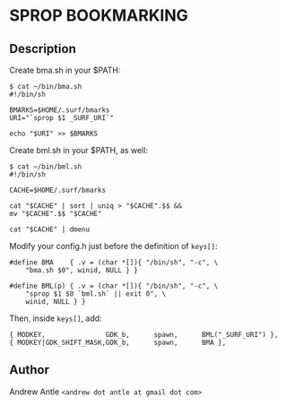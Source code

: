 SPROP BOOKMARKING
=================

Description
-----------
Create bma.sh in your $PATH:

	$ cat ~/bin/bma.sh
	#!/bin/sh
	
	BMARKS=$HOME/.surf/bmarks
	URI="`sprop $1 _SURF_URI`"
	
	echo "$URI" >> $BMARKS

Create bml.sh in your $PATH, as well:

	$ cat ~/bin/bml.sh
	#!/bin/sh
	
	CACHE=$HOME/.surf/bmarks
	
	cat "$CACHE" | sort | uniq > "$CACHE".$$ &&
	mv "$CACHE".$$ "$CACHE"
	
	cat "$CACHE" | dmenu

Modify your config.h just before the definition of `keys[]`:

	#define BMA    { .v = (char *[]){ "/bin/sh", "-c", \
		"bma.sh $0", winid, NULL } }

	#define BML(p) { .v = (char *[]){ "/bin/sh", "-c", \
		"sprop $1 $0 `bml.sh` || exit 0", \
		winid, NULL } }

Then, inside `keys[]`, add:

	{ MODKEY,               GDK_b,      spawn,      BML("_SURF_URI") },
	{ MODKEY|GDK_SHIFT_MASK,GDK_b,      spawn,      BMA },

Author
------
Andrew Antle `<andrew dot antle at gmail dot com>`
